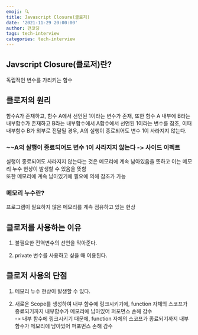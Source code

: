 ```yaml
---
emoji: 🔍
title: Javascript Closure(클로저)
date: '2021-11-29 20:00:00'
author: 펀코딩
tags: tech-interview
categories: tech-interview
---
```


## Javscript Closure(클로저)란?

독립적인 변수를 가리키는 함수  

## 클로저의 원리

함수A가 존재하고, 함수 A에서 선언된 1이라는 변수가 존재, 또한 함수 A 내부에 B라는 내부함수가 존재하고 B라는 내부함수에서 A함수에서 선언된 1이라는 변수를 참조, 이때 내부함수 B가 외부로 전달될 경우, A의 실행이 종료되어도 변수 1이 사라지지 않는다.

### ~~A의 실행이 종료되어도 변수 1이 사라지지 않는다 -> 사이드 이펙트

실행이 종료되어도 사라지지 않는다는 것은 메모리에 계속 남아있음을 뜻하고 이는 메모리 누수 현상이 발생할 수 있음을 뜻함  
또한 메모리에 계속 남아있기에 필요에 의해 참조가 가능  

### 메모리 누수란?

프로그램이 필요하지 않은 메모리를 계속 점유하고 있는 현상  

## 클로저를 사용하는 이유

1. 불필요한 전역변수의 선언을 막아준다.  

2. private 변수를 사용하고 싶을 때 이용된다.  

## 클로저 사용의 단점

1. 메모리 누수 현상이 발생할 수 있다.  

2. 새로운 Scope를 생성하여 내부 함수에 링크시키기에, function 자체의 스코프가 종료되기까지 내부함수가 메모리에 남아있어 퍼포먼스 손해 감수  
-> 내부 함수에 링크시키기 때문에, function 자체의 스코프가 종료되기까지 내부함수가 메모리에 남아있어 퍼포먼스 손해 감수